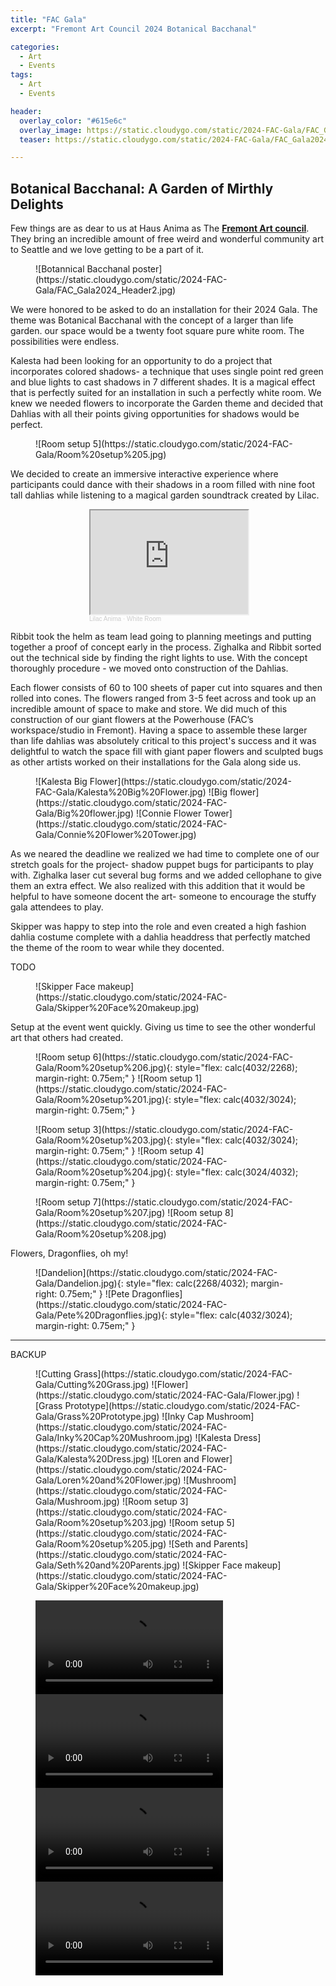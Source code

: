 ```yaml
---
title: "FAC Gala"
excerpt: "Fremont Art Council 2024 Botanical Bacchanal"

categories:
  - Art
  - Events
tags:
  - Art
  - Events

header:
  overlay_color: "#615e6c"
  overlay_image: https://static.cloudygo.com/static/2024-FAC-Gala/FAC_Gala2024_Header2.jpg
  teaser: https://static.cloudygo.com/static/2024-FAC-Gala/FAC_Gala2024_Header2.jpg

---
```


## Botanical Bacchanal: A Garden of Mirthly Delights

Few things are as dear to us at Haus Anima as The [**Fremont Art council**](https://fremontartscouncil.org/).
They bring an incredible amount of free weird and wonderful community art to Seattle and we love getting to be a part of it.

<figure class="my0 halfsingle" markdown="span">
  ![Botannical Bacchanal poster](https://static.cloudygo.com/static/2024-FAC-Gala/FAC_Gala2024_Header2.jpg)
</figure>


We were honored to be asked to do an installation for their 2024 Gala. The theme was Botanical Bacchanal with the concept of a larger than life garden. our space would be a twenty foot square pure white room. The possibilities were endless.

Kalesta had been looking for an opportunity to do a project that incorporates colored shadows- a technique that uses single point red green and blue lights to cast shadows in 7 different shades. It is a magical effect that is perfectly suited for an installation in such a perfectly white room. We knew we needed flowers to incorporate the Garden theme and decided that Dahlias with all their points giving opportunities for shadows would be perfect.

<figure class="my0 halfsingle" markdown="span">
  ![Room setup 5](https://static.cloudygo.com/static/2024-FAC-Gala/Room%20setup%205.jpg)
</figure>

We decided to create an immersive interactive experience where participants could dance with their shadows in a room filled with nine foot tall dahlias while listening to a magical garden soundtrack created by Lilac.

<div style="width:50%; margin: 0 auto 1em auto; ">
  <iframe width="100%" height="166" src="https://w.soundcloud.com/player/?url=https%3A//api.soundcloud.com/tracks/1745383179&color=%23ff5500&auto_play=false&hide_related=false&show_comments=true&show_user=true&show_reposts=false&show_teaser=true"></iframe>
  <div style="font-size: 10px; color: #cccccc;line-break: anywhere;word-break: normal;overflow: hidden;white-space: nowrap;text-overflow: ellipsis; font-family: Interstate,Lucida Grande,Lucida Sans Unicode,Lucida Sans,Garuda,Verdana,Tahoma,sans-serif;font-weight: 100;"><a href="https://soundcloud.com/lilac-anima" title="Lilac Anima" target="_blank" style="color: #cccccc; text-decoration: none;">Lilac Anima</a> · <a href="https://soundcloud.com/lilac-anima/white-room" title="White Room" target="_blank" style="color: #cccccc; text-decoration: none;">White Room</a></div>
</div>

Ribbit took the helm as team lead going to planning meetings and putting together a proof of concept early in the process. Zighalka and Ribbit sorted out the technical side by finding the right lights to use. With the concept thoroughly procedure - we moved onto construction of the Dahlias.

Each flower consists of 60 to 100 sheets of paper cut into squares and then rolled into cones. The flowers ranged from 3-5 feet across and took up an incredible amount of space to make and store. We did much of this construction of our giant flowers at the Powerhouse (FAC’s workspace/studio in Fremont). Having a space to assemble these larger than life dahlias was absolutely critical to this project's success and it was delightful to watch the space fill with giant paper flowers and sculpted bugs as other artists worked on their installations for the Gala along side us.

<figure class="third" markdown="span">
![Kalesta Big Flower](https://static.cloudygo.com/static/2024-FAC-Gala/Kalesta%20Big%20Flower.jpg)
![Big flower](https://static.cloudygo.com/static/2024-FAC-Gala/Big%20flower.jpg)
![Connie Flower Tower](https://static.cloudygo.com/static/2024-FAC-Gala/Connie%20Flower%20Tower.jpg)
</figure>


As we neared the deadline we realized we had time to complete one of our stretch goals for the project- shadow puppet bugs for participants to play with. Zighalka laser cut several bug forms and we added cellophane to give them an extra effect. We also realized with this addition that it would be helpful to have someone docent the art- someone to encourage the stuffy gala attendees to play.

Skipper was happy to step into the role and even created a high fashion dahlia costume complete with a dahlia headdress that perfectly matched the theme of the room to wear while they docented.

TODO
<figure class="half" markdown="span">
![Skipper Face makeup](https://static.cloudygo.com/static/2024-FAC-Gala/Skipper%20Face%20makeup.jpg)
</figure>


Setup at the event went quickly. Giving us time to see the other wonderful art that others had created.

<figure class="half" markdown="span">
![Room setup 6](https://static.cloudygo.com/static/2024-FAC-Gala/Room%20setup%206.jpg){: style="flex: calc(4032/2268); margin-right: 0.75em;" }
![Room setup 1](https://static.cloudygo.com/static/2024-FAC-Gala/Room%20setup%201.jpg){: style="flex: calc(4032/3024); margin-right: 0.75em;" }
</figure>

<figure class="half" markdown="span">
![Room setup 3](https://static.cloudygo.com/static/2024-FAC-Gala/Room%20setup%203.jpg){: style="flex: calc(4032/3024); margin-right: 0.75em;" }
![Room setup 4](https://static.cloudygo.com/static/2024-FAC-Gala/Room%20setup%204.jpg){: style="flex: calc(3024/4032); margin-right: 0.75em;" }
</figure>

<figure class="half" markdown="span">
![Room setup 7](https://static.cloudygo.com/static/2024-FAC-Gala/Room%20setup%207.jpg)
![Room setup 8](https://static.cloudygo.com/static/2024-FAC-Gala/Room%20setup%208.jpg)
</figure>

Flowers, Dragonflies, oh my!

<figure class="half" markdown="span">
![Dandelion](https://static.cloudygo.com/static/2024-FAC-Gala/Dandelion.jpg){: style="flex: calc(2268/4032); margin-right: 0.75em;" }
![Pete Dragonflies](https://static.cloudygo.com/static/2024-FAC-Gala/Pete%20Dragonflies.jpg){: style="flex: calc(4032/3024); margin-right: 0.75em;" }
</figure>

---

BACKUP

<figure class="half" markdown="span">
![Cutting Grass](https://static.cloudygo.com/static/2024-FAC-Gala/Cutting%20Grass.jpg)
![Flower](https://static.cloudygo.com/static/2024-FAC-Gala/Flower.jpg)
![Grass Prototype](https://static.cloudygo.com/static/2024-FAC-Gala/Grass%20Prototype.jpg)
![Inky Cap Mushroom](https://static.cloudygo.com/static/2024-FAC-Gala/Inky%20Cap%20Mushroom.jpg)
![Kalesta Dress](https://static.cloudygo.com/static/2024-FAC-Gala/Kalesta%20Dress.jpg)
![Loren and Flower](https://static.cloudygo.com/static/2024-FAC-Gala/Loren%20and%20Flower.jpg)
![Mushroom](https://static.cloudygo.com/static/2024-FAC-Gala/Mushroom.jpg)
![Room setup 3](https://static.cloudygo.com/static/2024-FAC-Gala/Room%20setup%203.jpg)
![Room setup 5](https://static.cloudygo.com/static/2024-FAC-Gala/Room%20setup%205.jpg)
![Seth and Parents](https://static.cloudygo.com/static/2024-FAC-Gala/Seth%20and%20Parents.jpg)
![Skipper Face makeup](https://static.cloudygo.com/static/2024-FAC-Gala/Skipper%20Face%20makeup.jpg)
</figure>

<figure class="half" markdown="span">
<video controls style="flex: calc(1440/1920); margin-right: 0.75em;" >
  <source src="https://static.cloudygo.com/static/2024-FAC-Gala/IMG_8249.mp4">
  IMG_8249
</video>
<video controls style="flex: calc(1920/1440); margin-right: 0.75em;" >
  <source src="https://static.cloudygo.com/static/2024-FAC-Gala/IMG_8251.mp4">
  IMG_8251
</video>
<video controls style="flex: calc(1920/1440); margin-right: 0.75em;" >
  <source src="https://static.cloudygo.com/static/2024-FAC-Gala/IMG_8252.mp4">
  IMG_8252
</video>
<video controls style="flex: calc(1920/1440); margin-right: 0.75em;" >
  <source src="https://static.cloudygo.com/static/2024-FAC-Gala/IMG_8253.mp4">
  IMG_8253
</video>
</figure>

<figure class="third" markdown="span">
</figure>
